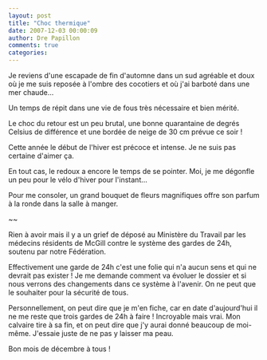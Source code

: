 ```yaml
---
layout: post
title: "Choc thermique"
date: 2007-12-03 00:00:09
author: Dre Papillon
comments: true
categories: 
---
```



Je reviens d'une escapade de fin d'automne dans un sud agréable et doux où je me suis reposée à l'ombre des cocotiers et où j'ai barboté dans une mer chaude...

Un temps de répit dans une vie de fous très nécessaire et bien mérité.

Le choc du retour est un peu brutal, une bonne quarantaine de degrés Celsius de différence et une bordée de neige de 30 cm prévue ce soir !

Cette année le début de l'hiver est précoce et intense. Je ne suis pas certaine d'aimer ça.

En tout cas, le redoux a encore le temps de se pointer. Moi, je me dégonfle un peu pour le vélo d'hiver pour l'instant...

Pour me consoler, un grand bouquet de fleurs magnifiques offre son parfum à la ronde dans la salle à manger.

~~

Rien à avoir mais il y a un grief de déposé au Ministère du Travail par les médecins résidents de McGill contre le système des gardes de 24h, soutenu par notre Fédération.

Effectivement une garde de 24h c'est une folie qui n'a aucun sens et qui ne devrait pas exister ! Je me demande comment va évoluer le dossier et si nous verrons des changements dans ce système à l'avenir. On ne peut que le souhaiter pour la sécurité de tous.

Personnellement, on peut dire que je m'en fiche, car en date d'aujourd'hui il ne me reste que trois gardes de 24h à faire ! Incroyable mais vrai. Mon calvaire tire à sa fin, et on peut dire que j'y aurai donné beaucoup de moi-même. J'essaie juste de ne pas y laisser ma peau.

Bon mois de décembre à tous !